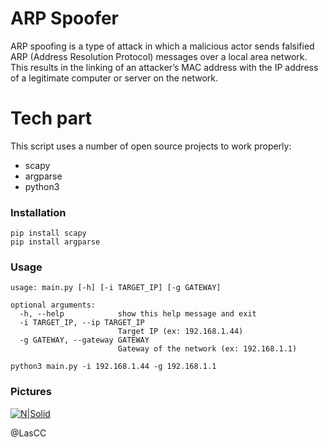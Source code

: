 # ARP Spoofer 

ARP spoofing is a type of attack in which a malicious actor sends falsified ARP (Address Resolution Protocol) messages over a local area network. This results in the linking of an attacker’s MAC address with the IP address of a legitimate computer or server on the network. 

# Tech part

This script uses a number of open source projects to work properly:

- scapy
- argparse
- python3

### Installation

```
pip install scapy 
pip install argparse
```

### Usage

```
usage: main.py [-h] [-i TARGET_IP] [-g GATEWAY]

optional arguments:
  -h, --help            show this help message and exit
  -i TARGET_IP, --ip TARGET_IP
                        Target IP (ex: 192.168.1.44)
  -g GATEWAY, --gateway GATEWAY
                        Gateway of the network (ex: 192.168.1.1)
```

```
python3 main.py -i 192.168.1.44 -g 192.168.1.1
```

### Pictures

[![N|Solid](https://i.imgur.com/1uGJ4d4.png)](https://i.imgur.com/1uGJ4d4.png)

@LasCC
